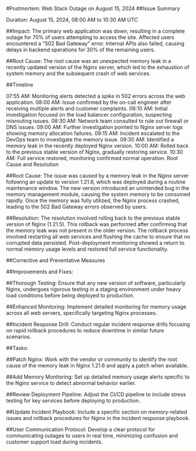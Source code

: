 #Postmortem: Web Stack Outage on August 15, 2024
##Issue Summary

Duration: August 15, 2024, 08:00 AM to 10:30 AM UTC

##Impact: 
The primary web application was down, resulting in a complete outage for 70% of users attempting to access the site. Affected users encountered a "502 Bad Gateway" error. Internal APIs also failed, causing delays in backend operations for 30% of the remaining users.

##Root Cause: 
The root cause was an unexpected memory leak in a recently updated version of the Nginx server, which led to the exhaustion of system memory and the subsequent crash of web services.

##Timeline

07:55 AM: Monitoring alerts detected a spike in 502 errors across the web application.
08:00 AM: Issue confirmed by the on-call engineer after receiving multiple alerts and customer complaints.
08:10 AM: Initial investigation focused on the load balancer configuration, suspecting misrouting issues.
08:30 AM: Network team consulted to rule out firewall or DNS issues.
09:00 AM: Further investigation pointed to Nginx server logs showing memory allocation failures.
09:15 AM: Incident escalated to the DevOps team to investigate the memory issue.
09:30 AM: Identified a memory leak in the recently deployed Nginx version.
10:00 AM: Rolled back to the previous stable version of Nginx, gradually restoring service.
10:30 AM: Full service restored, monitoring confirmed normal operation.
Root Cause and Resolution

##Root Cause:
The issue was caused by a memory leak in the Nginx server following an update to version 1.21.6, which was deployed during a routine maintenance window. The new version introduced an unintended bug in the memory management module, causing the system memory to be consumed rapidly. Once the memory was fully utilized, the Nginx process crashed, leading to the 502 Bad Gateway errors observed by users.

##Resolution:
The resolution involved rolling back to the previous stable version of Nginx (1.21.5). This rollback was performed after confirming that the memory leak was not present in the older version. The rollback process involved restarting all web services and flushing the cache to ensure that no corrupted data persisted. Post-deployment monitoring showed a return to normal memory usage levels and restored full service functionality.

##Corrective and Preventative Measures

##Improvements and Fixes:

##Thorough Testing: 
Ensure that any new version of software, particularly Nginx, undergoes rigorous testing in a staging environment under heavy load conditions before being deployed to production.

##Enhanced Monitoring: 
Implement detailed monitoring for memory usage across all web servers, specifically targeting Nginx processes.

##Incident Response Drill: 
Conduct regular incident response drills focusing on rapid rollback procedures to reduce downtime in similar future scenarios.

##Tasks:

##Patch Nginx: 
Work with the vendor or community to identify the root cause of the memory leak in Nginx 1.21.6 and apply a patch when available.

##Add Memory Monitoring: 
Set up detailed memory usage alerts specific to the Nginx service to detect abnormal behavior earlier.

##Review Deployment Pipeline: 
Adjust the CI/CD pipeline to include stress testing for key services before deploying to production.

##Update Incident Playbook: 
Include a specific section on memory-related issues and rollback procedures for Nginx in the incident response playbook.

##User Communication Protocol: 
Develop a clear protocol for communicating outages to users in real time, minimizing confusion and customer support load during incidents.
